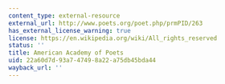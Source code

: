 ```yaml
---
content_type: external-resource
external_url: http://www.poets.org/poet.php/prmPID/263
has_external_license_warning: true
license: https://en.wikipedia.org/wiki/All_rights_reserved
status: ''
title: American Academy of Poets
uid: 22a60d7d-93a7-4749-8a22-a75db45bda44
wayback_url: ''
---
```

